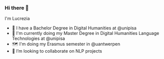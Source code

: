 ### Hi there 👋

I'm Lucrezia 

- 🌱 I have a Bachelor Degree in Digital Humanities at @unipisa
- 🔭 I'm currently doing my Master Degree in Digital Humanities Language Technologies at @unipisa
- :world_map: I'm doing my Erasmus semester in @uantwerpen
- 👯 I’m looking to collaborate on NLP projects
          

